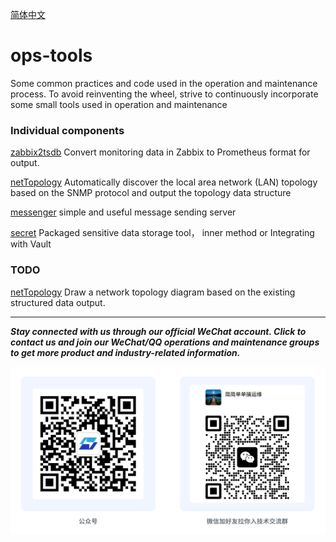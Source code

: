 [简体中文](README.md)
# ops-tools

Some common practices and code used in the operation and maintenance process.
To avoid reinventing the wheel, strive to continuously incorporate some small
tools used in operation and maintenance

###  Individual components

[zabbix2tsdb](zabbix2tsdb/readme.md)  Convert monitoring data in Zabbix to Prometheus format for output.

[netTopology](netTopology)  Automatically discover the local area network (LAN) topology 
based on the SNMP protocol and output the topology data structure

[messenger](messenger/README.md) simple and useful message sending server

[secret](secret/README.md) Packaged sensitive data storage tool， inner method or Integrating with Vault


### TODO
[netTopology]() Draw a network topology diagram based on the existing structured data output.

---

_**Stay connected with us through our official WeChat account. Click to contact us and join our WeChat/QQ operations and maintenance groups to get more product and industry-related information.**_

![veops](docs/images/wechat.jpg)